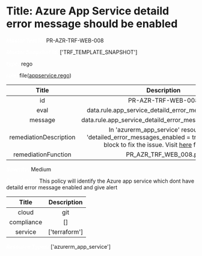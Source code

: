 



# Title: Azure App Service detaild error message should be enabled


***<font color="white">Master Test Id:</font>*** PR-AZR-TRF-WEB-008

***<font color="white">Master Snapshot Id:</font>*** ['TRF_TEMPLATE_SNAPSHOT']

***<font color="white">type:</font>*** rego

***<font color="white">rule:</font>*** file([appservice.rego])  
  
  
  
  

|Title|Description|
| :---: | :---: |
|id|PR-AZR-TRF-WEB-008|
|eval|data.rule.app_service_detaild_error_message_enabled|
|message|data.rule.app_service_detaild_error_message_enabled_err|
|remediationDescription|In 'azurerm_app_service' resource, set 'detailed_error_messages_enabled = true' under 'logs' block to fix the issue. Visit <a href='https://registry.terraform.io/providers/hashicorp/azurerm/latest/docs/resources/app_service#detailed_error_messages_enabled' target='_blank'>here</a> for details.|
|remediationFunction|PR_AZR_TRF_WEB_008.py|


***<font color="white">Severity:</font>*** Medium

***<font color="white">Description:</font>*** This policy will identify the Azure app service which dont have detaild error message enabled and give alert  
  
  

|Title|Description|
| :---: | :---: |
|cloud|git|
|compliance|[]|
|service|['terraform']|


***<font color="white">Resource Types:</font>*** ['azurerm_app_service']


[appservice.rego]: https://github.com/prancer-io/prancer-compliance-test/tree/master/azure/terraform/appservice.rego
